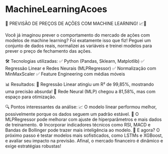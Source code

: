 # MachineLearningAcoes
🚀 PREVISÃO DE PREÇOS DE AÇÕES COM MACHINE LEARNING! 📈🤖

Você já imaginou prever o comportamento do mercado de ações com modelos de machine learning? Foi exatamente isso que fiz! Peguei um conjunto de dados reais, normalizei as variáveis e treinei modelos para prever o preço de fechamento das ações.

🛠 Tecnologias utilizadas:
 ✅ Python (Pandas, Sklearn, Matplotlib)
 ✅ Regressão Linear e Redes Neurais (MLPRegressor)
 ✅ Normalização com MinMaxScaler
 ✅ Feature Engineering com médias móveis

📊 Resultados:
 📌 Regressão Linear atingiu um R² de 99,85%, mostrando uma precisão absurda!
 📌 Rede Neural (MLP) chegou a 81,58%, mas com espaço para otimização.

🔍 Pontos interessantes da análise:
 📈 O modelo linear performou melhor, possivelmente porque os dados seguem um padrão estável.
 🧠 O MLPRegressor pode melhorar com ajuste de hiperparâmetros e mais dados de treinamento.
 ⚙️ Incorporar indicadores técnicos como RSI, MACD e Bandas de Bollinger pode trazer mais inteligência ao modelo.
🧐 E agora?
 O próximo passo é testar modelos mais sofisticados, como LSTMs e XGBoost, e avaliar seu impacto na previsão. Afinal, o mercado financeiro é dinâmico e exige estratégias robustas!
